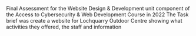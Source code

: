 Final Assessment for the Website Design & Development unit component of the Access to Cybersecurity & Web Development Course in 2022
The Task brief was create a website for Lochquarry Outdoor Centre showing what activities they offered, the staff and information

